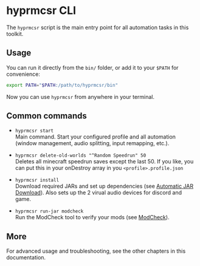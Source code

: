 # hyprmcsr CLI

The `hyprmcsr` script is the main entry point for all automation tasks in this toolkit.

## Usage

You can run it directly from the `bin/` folder, or add it to your `$PATH` for convenience:

```bash
export PATH="$PATH:/path/to/hyprmcsr/bin"
```

Now you can use `hyprmcsr` from anywhere in your terminal.

## Common commands

- `hyprmcsr start`  
  Main command. Start your configured profile and all automation (window management, audio splitting, input remapping, etc.).

- `hyprmcsr delete-old-worlds "^Random Speedrun" 50`  
  Deletes all minecraft speedrun saves except the last 50. If you like, you can put this in your onDestroy array in you `<profile>.profile.json`

- `hyprmcsr install`  
  Download required JARs and set up dependencies (see [Automatic JAR Download](./jar-download.md)). Also sets up the 2 virual audio devices for discord and game.

- `hyprmcsr run-jar modcheck`  
  Run the ModCheck tool to verify your mods (see [ModCheck](./jar-download.md#modcheck)).

## More

For advanced usage and troubleshooting, see the other chapters in this documentation.
